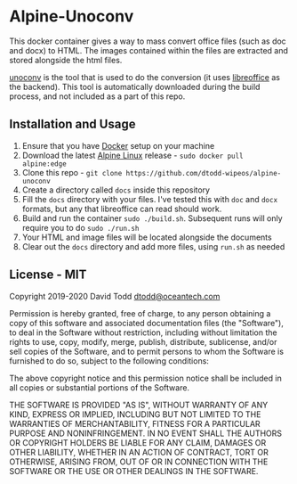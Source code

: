 # Alpine-Unoconv

This docker container gives a way to mass convert office files (such as doc and docx) to HTML.
The images contained within the files are extracted and stored alongside the html files.

[unoconv](https://github.com/unoconv/unoconv) is the tool that is used to do the conversion (it uses [libreoffice](https://www.libreoffice.org/) as the backend). This tool is automatically downloaded during the build process, and not included as a part of this repo.

## Installation and Usage

1. Ensure that you have [Docker](https://docs.docker.com/get-started/) setup on your machine
1. Download the latest [Alpine Linux](https://alpinelinux.org/) release - `sudo docker pull alpine:edge`
1. Clone this repo - `git clone https://github.com/dtodd-wipeos/alpine-unoconv`
1. Create a directory called `docs` inside this repository
1. Fill the `docs` directory with your files. I've tested this with `doc` and `docx` formats, but any that libreoffice can read should work.
1. Build and run the container `sudo ./build.sh`. Subsequent runs will only require you to do `sudo ./run.sh`
1. Your HTML and image files will be located alongside the documents
1. Clear out the `docs` directory and add more files, using `run.sh` as needed

## License - MIT

Copyright 2019-2020 David Todd <dtodd@oceantech.com>

Permission is hereby granted, free of charge, to any person obtaining a copy of this software and associated documentation files (the "Software"), to deal in the Software without restriction, including without limitation the rights to use, copy, modify, merge, publish, distribute, sublicense, and/or sell copies of the Software, and to permit persons to whom the Software is furnished to do so, subject to the following conditions:

The above copyright notice and this permission notice shall be included in all copies or substantial portions of the Software.

THE SOFTWARE IS PROVIDED "AS IS", WITHOUT WARRANTY OF ANY KIND, EXPRESS OR IMPLIED, INCLUDING BUT NOT LIMITED TO THE WARRANTIES OF MERCHANTABILITY, FITNESS FOR A PARTICULAR PURPOSE AND NONINFRINGEMENT. IN NO EVENT SHALL THE AUTHORS OR COPYRIGHT HOLDERS BE LIABLE FOR ANY CLAIM, DAMAGES OR OTHER LIABILITY, WHETHER IN AN ACTION OF CONTRACT, TORT OR OTHERWISE, ARISING FROM, OUT OF OR IN CONNECTION WITH THE SOFTWARE OR THE USE OR OTHER DEALINGS IN THE SOFTWARE.

